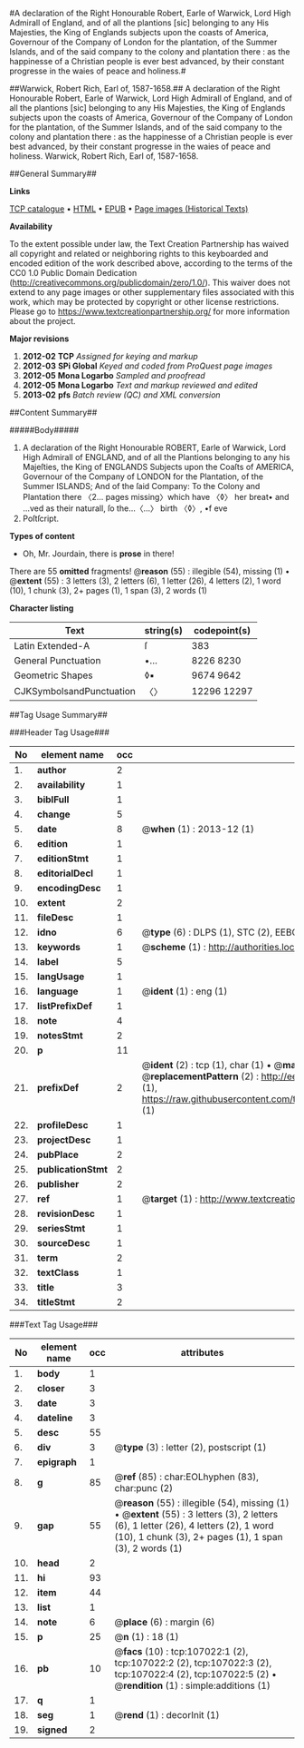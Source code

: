 #A declaration of the Right Honourable Robert, Earle of Warwick, Lord High Admirall of England, and of all the plantions [sic] belonging to any His Majesties, the King of Englands subjects upon the coasts of America, Governour of the Company of London for the plantation, of the Summer Islands, and of the said company to the colony and plantation there : as the happinesse of a Christian people is ever best advanced, by their constant progresse in the waies of peace and holiness.#

##Warwick, Robert Rich, Earl of, 1587-1658.##
A declaration of the Right Honourable Robert, Earle of Warwick, Lord High Admirall of England, and of all the plantions [sic] belonging to any His Majesties, the King of Englands subjects upon the coasts of America, Governour of the Company of London for the plantation, of the Summer Islands, and of the said company to the colony and plantation there : as the happinesse of a Christian people is ever best advanced, by their constant progresse in the waies of peace and holiness.
Warwick, Robert Rich, Earl of, 1587-1658.

##General Summary##

**Links**

[TCP catalogue](http://www.ota.ox.ac.uk/tcp/)  • 
[HTML](http://tei.it.ox.ac.uk/tcp/Texts-HTML/free/A67/A67702.html)  • 
[EPUB](http://tei.it.ox.ac.uk/tcp/Texts-EPUB/free/A67/A67702.epub) • 
[Page images (Historical Texts)](https://historicaltexts.jisc.ac.uk/eebo-18198176e)

**Availability**

To the extent possible under law, the Text Creation Partnership has waived all copyright and related or neighboring rights to this keyboarded and encoded edition of the work described above, according to the terms of the CC0 1.0 Public Domain Dedication (http://creativecommons.org/publicdomain/zero/1.0/). This waiver does not extend to any page images or other supplementary files associated with this work, which may be protected by copyright or other license restrictions. Please go to https://www.textcreationpartnership.org/ for more information about the project.

**Major revisions**

1. __2012-02__ __TCP__ *Assigned for keying and markup*
1. __2012-03__ __SPi Global__ *Keyed and coded from ProQuest page images*
1. __2012-05__ __Mona Logarbo__ *Sampled and proofread*
1. __2012-05__ __Mona Logarbo__ *Text and markup reviewed and edited*
1. __2013-02__ __pfs__ *Batch review (QC) and XML conversion*

##Content Summary##

#####Body#####

1. A declaration of the Right Honourable ROBERT, Earle of Warwick, Lord High Admirall of ENGLAND, and of all the Plantions belonging to any his Majeſties, the King of ENGLANDS Subjects upon the Coaſts of AMERICA, Governour of the Company of LONDON for the Plantation, of the Summer ISLANDS; And of the ſaid Company: To the Colony and Plantation there
〈2… pages missing〉which have 〈◊〉 her breat• and …ved as their naturall, ſo the…〈…〉 birth 〈◊〉, •f eve
1. Poſtſcript.

**Types of content**

  * Oh, Mr. Jourdain, there is **prose** in there!

There are 55 **omitted** fragments! 
 @__reason__ (55) : illegible (54), missing (1)  •  @__extent__ (55) : 3 letters (3), 2 letters (6), 1 letter (26), 4 letters (2), 1 word (10), 1 chunk (3), 2+ pages (1), 1 span (3), 2 words (1)

**Character listing**


|Text|string(s)|codepoint(s)|
|---|---|---|
|Latin Extended-A|ſ|383|
|General Punctuation|•…|8226 8230|
|Geometric Shapes|◊▪|9674 9642|
|CJKSymbolsandPunctuation|〈〉|12296 12297|

##Tag Usage Summary##

###Header Tag Usage###

|No|element name|occ|attributes|
|---|---|---|---|
|1.|__author__|2||
|2.|__availability__|1||
|3.|__biblFull__|1||
|4.|__change__|5||
|5.|__date__|8| @__when__ (1) : 2013-12 (1)|
|6.|__edition__|1||
|7.|__editionStmt__|1||
|8.|__editorialDecl__|1||
|9.|__encodingDesc__|1||
|10.|__extent__|2||
|11.|__fileDesc__|1||
|12.|__idno__|6| @__type__ (6) : DLPS (1), STC (2), EEBO-CITATION (1), OCLC (1), VID (1)|
|13.|__keywords__|1| @__scheme__ (1) : http://authorities.loc.gov/ (1)|
|14.|__label__|5||
|15.|__langUsage__|1||
|16.|__language__|1| @__ident__ (1) : eng (1)|
|17.|__listPrefixDef__|1||
|18.|__note__|4||
|19.|__notesStmt__|2||
|20.|__p__|11||
|21.|__prefixDef__|2| @__ident__ (2) : tcp (1), char (1)  •  @__matchPattern__ (2) : ([0-9\-]+):([0-9IVX]+) (1), (.+) (1)  •  @__replacementPattern__ (2) : http://eebo.chadwyck.com/downloadtiff?vid=$1&page=$2 (1), https://raw.githubusercontent.com/textcreationpartnership/Texts/master/tcpchars.xml#$1 (1)|
|22.|__profileDesc__|1||
|23.|__projectDesc__|1||
|24.|__pubPlace__|2||
|25.|__publicationStmt__|2||
|26.|__publisher__|2||
|27.|__ref__|1| @__target__ (1) : http://www.textcreationpartnership.org/docs/. (1)|
|28.|__revisionDesc__|1||
|29.|__seriesStmt__|1||
|30.|__sourceDesc__|1||
|31.|__term__|2||
|32.|__textClass__|1||
|33.|__title__|3||
|34.|__titleStmt__|2||


###Text Tag Usage###

|No|element name|occ|attributes|
|---|---|---|---|
|1.|__body__|1||
|2.|__closer__|3||
|3.|__date__|3||
|4.|__dateline__|3||
|5.|__desc__|55||
|6.|__div__|3| @__type__ (3) : letter (2), postscript (1)|
|7.|__epigraph__|1||
|8.|__g__|85| @__ref__ (85) : char:EOLhyphen (83), char:punc (2)|
|9.|__gap__|55| @__reason__ (55) : illegible (54), missing (1)  •  @__extent__ (55) : 3 letters (3), 2 letters (6), 1 letter (26), 4 letters (2), 1 word (10), 1 chunk (3), 2+ pages (1), 1 span (3), 2 words (1)|
|10.|__head__|2||
|11.|__hi__|93||
|12.|__item__|44||
|13.|__list__|1||
|14.|__note__|6| @__place__ (6) : margin (6)|
|15.|__p__|25| @__n__ (1) : 18 (1)|
|16.|__pb__|10| @__facs__ (10) : tcp:107022:1 (2), tcp:107022:2 (2), tcp:107022:3 (2), tcp:107022:4 (2), tcp:107022:5 (2)  •  @__rendition__ (1) : simple:additions (1)|
|17.|__q__|1||
|18.|__seg__|1| @__rend__ (1) : decorInit (1)|
|19.|__signed__|2||
